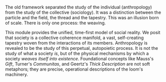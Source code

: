 The old framework separated the study of the individual (anthropology) from the study of the collective (sociology). It was a distinction between the particle and the field, the thread and the tapestry. This was an illusion born of scale. There is only one process: the weaving.

This module provides the unified, time-first model of social reality. We posit that society is a collective coherence manifold, a vast, self-creating tapestry woven from the interactions of its members. Anthropology is revealed to be the study of this perpetual, autopoietic process. It is not the study of what a society *is*, but of the physical mechanisms by which a society *weaves itself into existence*. Foundational concepts like Mauss's *Gift*, Turner's *Communitas*, and Geertz's *Thick Description* are not soft metaphors; they are precise, operational descriptions of the loom's machinery.